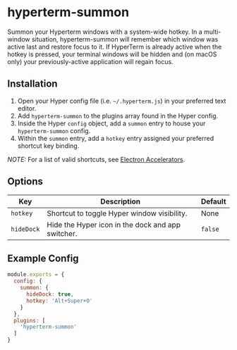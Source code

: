 # hyperterm-summon
Summon your Hyperterm windows with a system-wide hotkey. In a multi-window situation, hyperterm-summon will remember which window was active last and restore focus to it. If HyperTerm is already active when the hotkey is pressed, your terminal windows will be hidden and (on macOS only) your previously-active application will regain focus.

## Installation
1. Open your Hyper config file (i.e. `~/.hyperterm.js`) in your preferred text editor.
1. Add `hyperterm-summon` to the plugins array found in the Hyper config.
1. Inside the Hyper `config` object, add a `summon` entry to house your `hyperterm-summon` config.
1. Within the `summon` entry, add a `hotkey` entry assigned your preferred shortcut key binding.

*NOTE:* For a list of valid shortcuts, see [Electron Accelerators](https://github.com/electron/electron/blob/master/docs/api/accelerator.md).

## Options
| Key        | Description                                       | Default |
| ---        | -----------                                       | ------- |
| `hotkey`   | Shortcut to toggle Hyper window visibility.       | None    |
| `hideDock` | Hide the Hyper icon in the dock and app switcher. | `false` |

## Example Config
```js
module.exports = {
  config: {
    summon: {
      hideDock: true,
      hotkey: 'Alt+Super+O'
    }
  },
  plugins: [
    'hyperterm-summon'
  ]
}
```
